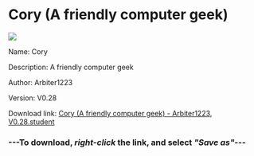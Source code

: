 # Cory (A friendly computer geek)

<img src = "https://raw.githubusercontent.com/Arbiter1223/Koukou-Gurashi-Custom-Students/master/Students/Files/Cory%20(A%20friendly%20computer%20geek).png">

Name: Cory

Description: A friendly computer geek

Author: Arbiter1223

Version: V0.28

Download link: <a href="https://raw.githubusercontent.com/Arbiter1223/Koukou-Gurashi-Custom-Students/master/Students/Files/Cory%20(A%20friendly%20computer%20geek)%20-%20Arbiter1223%2C%20V0.28.student">Cory (A friendly computer geek) - Arbiter1223, V0.28.student</a>

### ---**To download, _right-click_ the link, and select _"Save as"_**---

